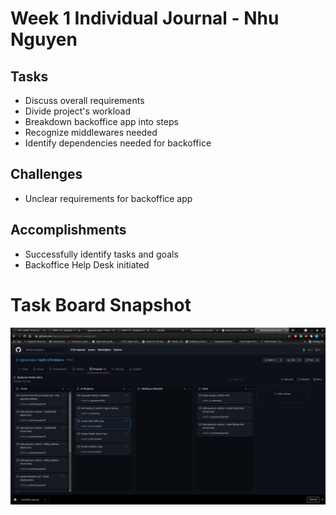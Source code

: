# Week 1 Individual Journal - Nhu Nguyen
## Tasks
* Discuss overall requirements
* Divide project's workload
* Breakdown backoffice app into steps 
* Recognize middlewares needed
* Identify dependencies needed for backoffice 
## Challenges
* Unclear requirements for backoffice app
## Accomplishments
* Successfully identify tasks and goals
* Backoffice Help Desk initiated
# Task Board Snapshot
![Nhu Task](images/nhu_taskboard.jpg)
